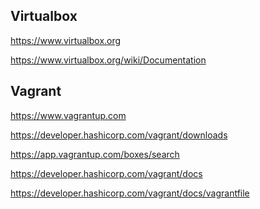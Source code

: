 Virtualbox
------------
<https://www.virtualbox.org>

https://www.virtualbox.org/wiki/Documentation

Vagrant
------------
<https://www.vagrantup.com>

<https://developer.hashicorp.com/vagrant/downloads>

<https://app.vagrantup.com/boxes/search>

<https://developer.hashicorp.com/vagrant/docs>

<https://developer.hashicorp.com/vagrant/docs/vagrantfile>
